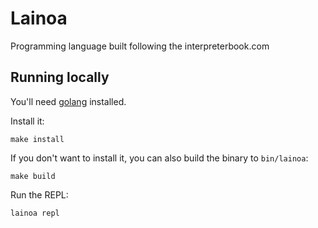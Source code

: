 # Lainoa

Programming language built following the interpreterbook.com

## Running locally

You'll need [golang](https://golang.org/) installed.

Install it:

```shell
make install
```

If you don't want to install it, you can also build the binary to `bin/lainoa`:

```shell
make build
```

Run the REPL:

```shell
lainoa repl
```
